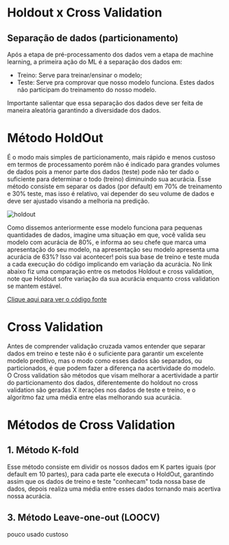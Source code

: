 # Holdout x Cross Validation

## Separação de dados (particionamento)

Após a etapa de pré-processamento dos dados vem a etapa de machine learning, a primeira ação do ML é a separação dos dados em:
- Treino: Serve para treinar/ensinar o modelo;
- Teste: Serve pra comprovar que nosso modelo funciona. Estes dados não participam do treinamento do nosso modelo.<br>

Importante salientar que essa separação dos dados deve ser feita de maneira aleatória garantindo a diversidade dos dados.

# Método HoldOut
É o modo mais simples de particionamento, mais rápido e menos custoso em termos de processamento porém não é indicado para grandes volumes de dados pois a menor parte dos dados (teste) pode não ter dado o suficiente para determinar o todo (treino) diminuindo sua acurácia. Esse método consiste em separar os dados (por default) em 70% de treinamento e 30% teste, mas isso é relativo, vai depender do seu volume de dados e deve ser ajustado visando a melhoria na predição.

![holdout](https://user-images.githubusercontent.com/115194365/213264298-6d8b6a25-ef72-49ce-9aa0-b809aff380a4.jpg)

Como dissemos anteriormente esse modelo funciona para pequenas quantidades de dados, imagine uma situação em que, você valida seu modelo com acurácia de 80%, e informa ao seu chefe que marca uma apresentação do seu modelo, na apresentação seu modelo apresenta uma acurácia de 63%? Isso vai acontecer! pois sua base de treino e teste muda a cada execução do código implicando em variação da acurácia. No link abaixo fiz uma comparação entre os metodos Holdout e cross validation, note que Holdout sofre variação da sua acurácia enquanto cross validation se mantem estável.

[Clique aqui para ver o código fonte](https://github.com/dev-daniel-amorim/ML-Tecnicas/blob/main/Tecnicas%20de%20ML.ipynb)

# Cross Validation
Antes de comprender validação cruzada vamos entender que separar dados em treino e teste não é o suficiente para garantir um excelente modelo preditivo, mas o modo como esses dados são separados, ou particionados, é que podem fazer a diferença na acertividade do modelo.<br>
O Cross validation são métodos que visam melhorar a acertividade a partir do particionamento dos dados, diferentemente do holdout no cross validation são geradas X iterações nos dados de teste e treino, e o algoritmo faz uma média entre elas melhorando sua acurácia.

# Métodos de Cross Validation
## 1. Método K-fold
Esse método consiste em dividir os nossos dados em K partes iguais (por default em 10 partes), para cada parte ele executa o HoldOut, garantindo assim que os dados de treino e teste "conhecam" toda nossa base de dados, depois realiza uma média entre esses dados tornando mais acertiva nossa acurácia.



## 3. Método Leave-one-out (LOOCV)
pouco usado custoso


